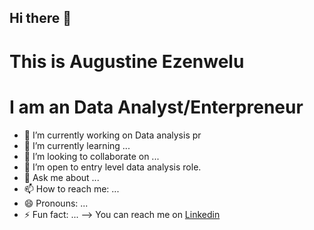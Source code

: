 ## Hi there 👋

# This is Augustine Ezenwelu


# I am an Data Analyst/Enterpreneur

- 🔭 I’m currently working on Data analysis pr
- 🌱 I’m currently learning ...
- 👯 I’m looking to collaborate on ...
- 🤔 I’m open to entry level data analysis role.
- 💬 Ask me about ...
- 📫 How to reach me: ...
- 😄 Pronouns: ...
- ⚡ Fun fact: ...
-->
You can reach me on [Linkedin](https://www.linkedin.com/in/emeka-ezenwelu-446603242?utm_source=share&utm_campaign=share_via&utm_content=profile&utm_medium=android_app)
